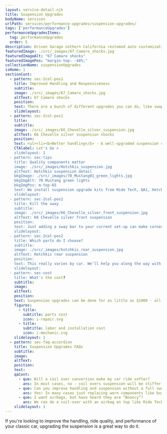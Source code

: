 ```yaml
---
layout: service-detail.njk
title: Suspension Upgrades
bodyName: services
urlPath: services/performance-upgrades/suspension-upgrades/
tags: ['performanceUpgrades']
performanceUpgradesItems:
  tag: performanceUpgrades
  order: 5
description: Driven Garage nothern California restomod auto customization and repair shop
featuredImage: ./src/_images/67_Camaro_shocks.jpg
featuredImageAlt: "67 Camaro shocks"
featuredImagePos: "margin-top: -48%;"
collectionName: suspensionUpgrades
isHome: 1
sectionCont:
  - pattern: sec-2col-pos1
    title: Improved Handling and Responsiveness
    subtitle: 
    image: ./src/_images/67_Camaro_shocks.jpg
    altText: 67 Camaro shocks
    position: 
    text: There are a bunch of different upgrades you can do, like swapping out the shocks and springs, installing sway bars, and upgrading the control arms. The specific upgrades you choose will depend on your car, your budget, and your driving style. But no matter what you choose, you're sure to notice a difference in the way your car drives.
    slidelayout:
  - pattern: sec-2col-pos1
    title: 
    subtitle: 
    image: ./src/_images/66_Chevelle_silver_suspension.jpg
    altText: 66 Chevelle silver suspension shocks
    position: 
    text: <ul><li><b>Better handling</b> - A well-upgraded suspension can make your car more responsive to steering input and reduce body roll in corners. This can make your car more fun to drive and safer on the road.</li><li><b>Smoother ride</b> - A good suspension upgrade can also improve the ride quality of your car by absorbing bumps and road imperfections more effectively. This can make your car more comfortable to drive, especially on long trips.</li><li><b>More ground clearance</b> - If you plan on taking your classic car off-road, an upgraded suspension can give you more ground clearance, which can help you avoid obstacles and improve your car's performance in rough terrain.</li><li><b>Customization</b> - There are many different suspension upgrades available, so you can customize your car's handling and ride quality to your specific preferences.</li></ul>
    CTAlabel: Let's Go >
    slidelayout: 1
  - pattern: sec-tips
    title: Quality components matter
    image: ./src/_images/Hotchkis_suspension.jpg
    altText: Hotchkis suspension detail
    bkgImage: ./src/_images/70_Mustang01_green_lights.jpg
    bkgImgAlt: 70 Mustang green lights
    bkgImgPos: m-top-65
    text: We install suspension upgrade kits from Ride Tech, QA1, Hotchkis Suspension, Detroit Speed and more. We can work with you to determine your goals for the handling - and spec a and purchase a kit for you that gives you the best bang for your buck.
    slidelayout:
  - pattern: sec-2col-pos2
    title: Kill the sway
    subtitle: 
    image: ./src/_images/66_Chevelle_silver_front_suspension.jpg
    altText: 66 Chevelle silver front suspension
    position: 
    text: Just adding a sway bar to your current set-up can make cornering more predictable and help with body roll. It’s not an extensive modification for most cars. This along with some new ball joints, bushings, and service work can go a long way.
    slidelayout:
  - pattern: sec-2col-pos2
    title: Which parts do I choose?
    subtitle: 
    image: ./src/_images/hotchkis_rear_suspension.jpg
    altText: Hotchkis rear suspension
    position: 
    text: This really varies by car. We’ll help you along the way with what your goals are, and what products are available for your car and budget and propose upgrades that make sense for what you plan on doing with your car (cruising, road racing, auto-cross, drag race).
    slidelayout:
  - pattern: sec-cost
    title: What's the cost?
    subtitle: 
    image:
    altText:
    position:
    text: Suspension upgrades can be done for as little as $1000 - all the way into the tens of thousands of dollars depending on the car, and parts used.
    figures:
      - title: 
        subtitle: parts cost
        icon: i-repair.svg
      - title: 
        subtitle: labor and installation cost
        icon: i-mechanic.svg
    slidelayout: 1
  - pattern: sec-faq-accordion
    title: Suspension Upgrades FAQs
    subtitle: 
    image: 
    altText: 
    position: 
    text: 
    qaCont:
      - que: Will a coil over conversion make my car ride softer?
        ans: In most cases, no - coil overs suspension will be stiffer - but the predictable handling and increased control may be worth it.
      - que: Can you improve handling and suspension without a full swap?
        ans: Yes! In many cases just replacing worn components like bushings, ball joints, tie rod ends and shocks can make a world of difference.
      - que: I want airbags, but have heard they are “Bouncy”?
        ans: We can do a coil-over with an airbag on top like Ride Tech “Shockwaves” that give you the stance you are looking for, and a great ride quality.
    slidelayout: 1
---
```


If you're looking to improve the handling, ride quality, and performance of your classic car, upgrading the suspension is a great way to do it.